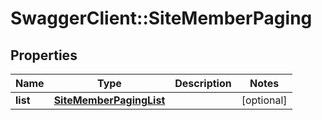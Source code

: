 # SwaggerClient::SiteMemberPaging

## Properties
Name | Type | Description | Notes
------------ | ------------- | ------------- | -------------
**list** | [**SiteMemberPagingList**](SiteMemberPagingList.md) |  | [optional] 


